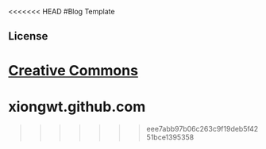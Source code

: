 <<<<<<< HEAD
#Blog Template

## License

[Creative Commons](http://creativecommons.org/licenses/by-nc-sa/3.0/)
=======
xiongwt.github.com
==================
>>>>>>> eee7abb97b06c263c9f19deb5f4251bce1395358
